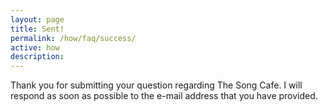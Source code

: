 ```yaml
---
layout: page
title: Sent!
permalink: /how/faq/success/
active: how
description:
---
```



Thank you for submitting your question regarding The Song Cafe. I will respond as soon as possible to the e-mail address that you have provided.